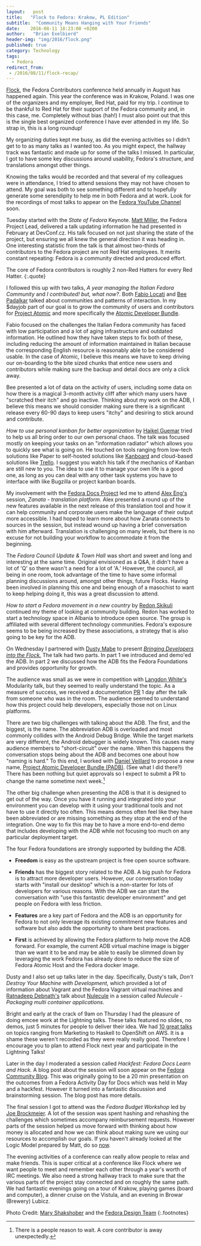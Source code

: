 ```yaml
---
layout:   post
title:   "Flock to Fedora: Krakow, PL Edition"
subtitle:  "Community Means Hanging with Your Friends"
date:    2016-08-11 18:23:00 +0200
author:   "Brian Exelbierd"
header-img: "img/2016/flock.png"
published: true
category: Technology
tags:
  - Fedora
redirect_from:
 - /2016/08/11/flock-recap/
---
```


[Flock](https://flocktofedora.org/), the Fedora Contributors conference
held annually in August has happened again.  This year the conference was
in Krakow, Poland.  I was one of the organizers and my employer, Red Hat,
paid for my trip.  I continue to be thankful to Red Hat for their
support of the Fedora community and, in this case, me.  Completely without
bias (hah!) I must also point out that this is the single best organized
conference I have ever attended in my life.  So strap in, this is a
long roundup!

My organizing duties kept me busy, as did the evening activities so I
didn't get to to as many talks as I wanted too.  As you might expect, the
hallway track was fantastic and made up for some of the talks I missed.
In particular, I got to have some key discussions around usability,
Fedora's structure, and translations amongst other things.

Knowing the talks would be recorded and that several of my colleagues
were in attendance, I tried to attend sessions they may not have
chosen to attend.  My goal was both to see something different and
to hopefully generate some serendipity to help me in both Fedora and
at work.  Look for the recordings of most talks to appear on the [Fedora
YouTube Channel](https://www.youtube.com/channel/UCnIfca4LPFVn8-FjpPVc1ow)
soon.

Tuesday started with the *State of Fedora* Keynote.  [Matt
Miller](https://twitter.com/mattdm), the Fedora Project Lead, delivered
a talk updating information he had presented in February at DevConf.cz.
His talk focused on not just sharing the state of the project,
but ensuring we all knew the general direction it was heading in.
One interesting statistic from the talk is that almost two-thirds of
contributors to the Fedora project are not Red Hat employees.  It merits
constant repeating: Fedora is a community directed and produced effort.

The core of Fedora contributors is roughly 2 non-Red Hatters for every Red Hatter.
{:.quote}

I followed this up with two talks, *A year managing the Italian
Fedora Community* and *I contributed! but, what now?*.  Both [Fabio
Locati](https://twitter.com/f4l3) and [Bee
Padalkar](https://twitter.com/BeePadalkar) talked about
communities and patterns of interaction.  In my $dayjob part of
our goal is to grow the community of users and contributors
for [Project Atomic](http://www.projectatomic.io/)
and more specifically the [Atomic Developer
Bundle](https://github.com/projectatomic/adb-atomic-developer-bundle).

Fabio focused on the challenges the Italian Fedora community has faced
with low participation and a lot of aging infrastructure and outdated
information.  He outlined how they have taken steps to fix both of these,
including reducing the amount of information maintained in Italian
because the corresponding English resource is reasonably able to be
considered usable.  In the case of Atomic, I believe this means we
have to keep driving our on-boarding to the bite sized chunks that entice
new users and contributors while making sure the backup and detail
docs are only a click away.

Bee presented a lot of data on the activity of users, including some
data on how there is a magical 3-month activity cliff after which many
users have "scratched their itch" and go inactive.  Thinking about my
work on the ADB, I believe this means we should consider making sure
there is a significant release every 60-90 days to keep users "itchy"
and desiring to stick around and contribute.

*How to use personal kanban for better organization* by [Haikel
Guemar](https://twitter.com/hguemar) tried to help us all bring order
to our own personal chaos.  The talk was focused mostly on keeping your
tasks on an "information radiator" which allows you to quickly see what
is going on.  He touched on tools ranging from low-tech solutions like
Paper to self-hosted solutions like [Kanboard](https://kanboard.net/)
and cloud-based solutions like [Trello](https://trello.com/).  I suggest
you watch his talk if the mechanics of Kanban are still new to you.
The idea to use it to manage your own life is a good one, as long as
you can deal with any other task systems you have to interface with like
Bugzilla or project kanban boards.

My involvement with the [Fedora Docs
Project](https://fedoraproject.org/wiki/Docs_Project?rd=DocsProject)
led me to attend [Alex Eng's](https://twitter.com/loones) session,
*Zanata - translation platform.* Alex presented a round up of the
new features available in the next release of this translation tool
and how it can help community and corporate users make the language
of their output more accessible.  I had hoped to learn more about how
Zanata connects to sources in the session, but instead wound up having
a brief conversation with him afterward.  Translation is challenging on
many levels, but there is no excuse for not building your workflow to
accommodate it from the beginning.

The *Fedora Council Update & Town Hall* was short and sweet and long and
interesting at the same time.  Original envisioned as a Q&A, it didn't
have a lot of 'Q' so there wasn't a need for a lot of 'A.'  However, the
council, all being in one room, took advantage of the time to have some
informal planning discussions around, amongst other things, future Flocks.
Having been involved in planning this one and being enough of a masochist
to want to keep helping doing it, this was a great discussion to attend.

*How to start a Fedora movement in a new country* by [Redon
Skikuli](https://twitter.com/rskikuli) continued my theme of looking
at community building.  Redon has worked to start a technology space in
Albania to introduce open source.  The group is affiliated with several
different technology communities.  Fedora's exposure seems to be being
increased by these associations, a strategy that is also going to be
key for the ADB.

On Wednesday I partnered with [Dusty Mabe](https://twitter.com/dustymabe)
to present [*Bringing Developers into the
Flock.*](http://www.winglemeyer.org/bexelbie-talks-demos/Flock.2016.developers/#/)
The talk had two parts.  In part 1 we introduced and demo'ed the ADB.
In part 2 we discussed how the ADB fits the Fedora Foundations and
provides opportunity for growth.

The audience was small as we were in competition with
[Langdon White's](https://twitter.com/1angdon)
Modularity talk, but they seemed to really understand the
topic.  As a measure of success, we received a documentation
[PR](https://github.com/projectatomic/adb-atomic-developer-bundle/pull/491)
1 day after the talk from someone who was in the room.  The audience
seemed to understand how this project could help developers, especially
those not on Linux platforms.

There are two big challenges with talking about the ADB.  The first,
and the biggest, is the name.  The abbreviation ADB is overloaded and
most commonly collides with the Android Debug Bridge.  While the target
markets are very different, the Android debugger is widely known.
This causes many audience members to "short-circuit" over the name.
When this happens the conversation stops being about the ADB and
becomes one about how "naming is hard."  To this end, I worked with
[Daniel Veillard](https://twitter.com/danielveillard)
to propose a new name, [Project Atomic Developer Bundle
(PADB)](https://github.com/projectatomic/adb-atomic-developer-bundle/issues/495).
(See what I did there?)  There has been nothing but quiet approvals so
I expect to submit a PR to change the name sometime next week.[^0]

The other big challenge when presenting the ADB is that it is designed
to get out of the way.  Once you have it running and integrated into
your environment you can develop with it using your traditional tools
and not have to use it directly too often.  This means demos often feel
like they have been abbreviated or are missing something as they stop
at the end of the integration.  One way to fix this may be to have a
more end-to-end demo that includes developing with the ADB while not
focusing too much on any particular deployment target.

The four Fedora foundations are strongly supported by building the ADB.

- **Freedom** is easy as the upstream project is free open source
  software.

- **Friends** has the biggest story related to the ADB.  A big push for
  Fedora is to attract more developer users.  However, our conversation
  today starts with "install our desktop" which is a non-starter for
  lots of developers for various reasons.  With the ADB we can start
  the conversation with "use this fantastic developer environment"
  and get people on Fedora with less friction.

- **Features** are a key part of Fedora and the ADB is an opportunity
  for Fedora to not only leverage its existing commitment new features
  and software but also adds the opportunity to share best practices.

- **First** is achieved by allowing the Fedora platform to help move
  the ADB forward.  For example, the current ADB virtual machine image
  is bigger than we want it to be and may be able to easily be slimmed
  down by leveraging the work Fedora has already done to reduce the size
  of Fedora Atomic Host and the Fedora docker image.

Dusty and I also set up talks later in the day.  Specifically,
Dusty's talk, *Don't Destroy Your Machine with Development,*
which provided a lot of information about Vagrant and the Fedora
Vagrant virtual machines and [Ratnadeep
Debnath's](https://twitter.com/rtnpro) talk about
[Nulecule](http://www.projectatomic.io/docs/nulecule/) in a session
called *Nulecule - Packaging multi container applications.*

Bright and early at the crack of 9am on Thursday
I had the pleasure of doing emcee work at the
Lightning talks.  These talks featured no slides, no
demos, just 5 minutes for people to deliver their idea.  We had [10 great
talks](https://fedoraproject.org/wiki/Flock/Lightning_Talks_2016#Lightning_Talks_2016_-_4_August_2016_.40_09:00_Local_Time_in_Krakow.2C_Poland)
on topics ranging from Marketing to Haskell to OpenShift on AWS.  It is a
shame these weren't recorded as they were really really good.  Therefore I
encourage you to plan to attend Flock next year and participate in the
Lightning Talks!

Later in the day I moderated a session called *Hackfest: Fedora Docs
Learn and Hack.*  A blog post about the session will soon appear on
the [Fedora Community Blog](https://communityblog.fedoraproject.org/).
This was originally going to be a 20 min presentation on the outcomes
from a Fedora Activity Day for Docs which was held in May and a hackfest.
However it turned into a fantastic discussion and brainstorming session.
The blog post has more details.

The final session I got to attend was the *Fedora Budget Workshop* led by
[Joe Brockmeier](https://twitter.com/jzb).  A lot of the session was
spent hashing and rehashing the challenges which sometimes accompany
reimbursement requests.  However parts of the session helped us move
forward with thinking about how money is allocated and how we can
think about making sure we using our resources to accomplish our goals.
If you haven't already looked at the Logic Model prepared by Matt, do so
[now](https://pagure.io/FedoraLogicModelTemplate).

The evening activities of a conference can really allow people to relax
and make friends.  This is super critical at a conference like Flock where
we want people to meet and remember each other through a year's worth of
IRC meetings.  We also need a strong hallway track to make sure that the
various parts of the project stay connected and on roughly the same path.
We had fantastic evenings going on a tour of Krakow, playing games (board
and computer), a dinner cruise on the Vistula, and an evening in Browar
(Brewery) Lubicz.

Photo Credit: [Mary Shakshober](https://marygraphicdesigns.wordpress.com/)
and the [Fedora Design Team](https://fedoraproject.org/wiki/Design)
{:.footnotes}

[^0]: There is a people reason to wait.  A core contributor is away unexpectedly.
